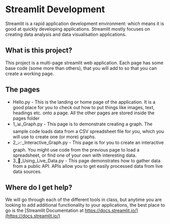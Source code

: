 # Streamlit Development
Streamlit is a rapid application development environment: which means it is good at quickly developing applications. Streamlit mostly focuses on creating data analysis and data visualisation
applications. 

## What is this project?
This project is a multi-page streamlit web application. Each page has some base code (some more than others), that you will add to so that you can create a working page. 

## The pages
* Hello.py - This is the landing or home page of the application. It is a good place for you to check out how to put things like images, text, headings etc. onto a page. All the other pages are stored inside the pages folder
* 1_📊_Graph.py - This page is to demonstrate creating a graph. The sample code loads data from a CSV spreadsheet file for you, which you will use to create one (or more) graphs.
* 2_📈_Interactive_Graph.py - This page is for you to create an interactive graph. You might use code from the previous page to load a spreadsheet, or find one of your own with interesting data.
* 3_🛜_Using_Live_Data.py - This page demonstrates how to gather data from a public API. APIs allow you to get easily processed data from live data sources.

## Where do I get help?
We will go through each of the different tools in class, but anytime you are looking to add additional functionality to your applications, the best place to go is the [Streamlit Documentation at https://docs.streamlit.io/](https://docs.streamlit.io/)

